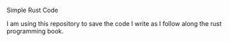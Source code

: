 Simple Rust Code

I am using this repository to save the code I write as I follow along the rust programming book.
